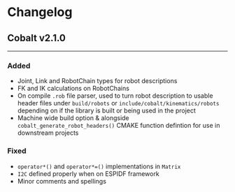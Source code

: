 # Changelog

## Cobalt v2.1.0

---

### Added 
- Joint, Link and RobotChain types for robot descriptions
- FK and IK calculations on RobotChains 
- On compile `.rob` file parser, used to turn robot description to usable header files under `build/robots` or `include/cobalt/kinematics/robots` depending on if the library is built or being used in the project
- Machine wide build option & alongside `cobalt_generate_robot_headers()` CMAKE function defintion for use in downstream projects

### Fixed
- `operator*()` and `operator*=()` implementations in `Matrix`
- `I2C` defined properly when on ESPIDF framework
- Minor comments and spellings